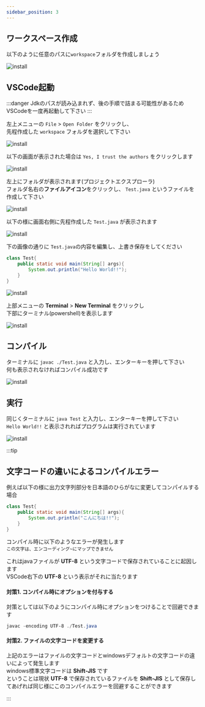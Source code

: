 ```yaml
---
sidebar_position: 3
---
```


## ワークスペース作成

以下のように任意のパスに`workspace`フォルダを作成しましょう  

![install](./img/javasample/vscode9.png)

## VSCode起動

:::danger
Jdkのパスが読み込まれず、後の手順で詰まる可能性があるためVSCodeを一度再起動して下さい
:::

左上メニューの `File` > `Open Folder` をクリックし、  
先程作成した `workspace` フォルダを選択して下さい  

![install](./img/javasample/vscode10.png)

以下の画面が表示された場合は `Yes, I trust the authors` をクリックします  

![install](./img/javasample/vscode11.png)

左上にフォルダが表示されます(プロジェクトエクスプローラ)  
フォルダ名右の**ファイルアイコン**をクリックし、 `Test.java` というファイルを作成して下さい

![install](./img/javasample/vscode12.png)

以下の様に画面右側に先程作成した `Test.java` が表示されます  


![install](./img/javasample/vscode13.png)

下の画像の通りに `Test.java`の内容を編集し、上書き保存をしてください

```Java showLineNumbers
class Test{
    public static void main(String[] args){
        System.out.println("Hello World!!");
    }
}
```

![install](./img/javasample/vscode14.png)

上部メニューの **Terminal** > **New Terminal** をクリックし  
下部にターミナル(powershell)を表示します

![install](./img/javasample/vscode15.png)

## コンパイル

ターミナルに `javac ./Test.java` と入力し、エンターキーを押して下さい  
何も表示されなければコンパイル成功です

![install](./img/javasample/vscode16.png)

## 実行

同じくターミナルに `java Test` と入力し、エンターキーを押して下さい  
`Hello World!!` と表示されればプログラムは実行されています

![install](./img/javasample/vscode17.png)



:::tip

## 文字コードの違いによるコンパイルエラー

例えば以下の様に出力文字列部分を日本語のひらがなに変更してコンパイルする場合

```Java showLineNumbers
class Test{
    public static void main(String[] args){
        System.out.println("こんにちは!!");
    }
}
```

コンパイル時に以下のようなエラーが発生します  
`この文字は、エンコーディング~にマップできません`


これはjavaファイルが **UTF-8** という文字コードで保存されていることに起因します  
VSCode右下の **UTF-8** という表示がそれに当たります  

#### 対策1. コンパイル時にオプションを付与する

対策としては以下のようにコンパイル時にオプションをつけることで回避できます
```powershell
javac -encoding UTF-8 ./Test.java
```

#### 対策2. ファイルの文字コードを変更する
上記のエラーはファイルの文字コードとwindowsデフォルトの文字コードの違いによって発生します  
windows標準文字コードは **Shift-JIS** です  
ということは現状 **UTF-8** で保存されているファイルを **Shift-JIS** として保存してあげれば同じ様にこのコンパイルエラーを回避することができます  


:::